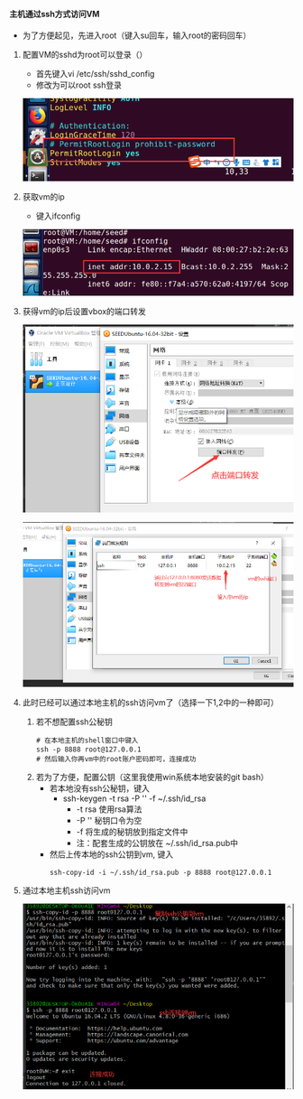 #### 主机通过ssh方式访问VM
* 为了方便起见，先进入root（键入su回车，输入root的密码回车）
1. 配置VM的sshd为root可以登录（）
    * 首先键入vi /etc/ssh/sshd_config
    * 修改为可以root ssh登录
    
    ![](imgs/ssh_root_login.png)
2. 获取vm的ip
    * 键入ifconfig
    
    ![](imgs/vm_ip_get.png)
3. 获得vm的ip后设置vbox的端口转发

    ![](imgs/port_transfer.png)
    
    ![](imgs/port_transfer-set.png)
4. 此时已经可以通过本地主机的ssh访问vm了（选择一下1,2中的一种即可）
    1. 若不想配置ssh公秘钥
        ```shell script
        # 在本地主机的shell窗口中键入
        ssh -p 8888 root@127.0.0.1
        # 然后输入你再vm中的root账户密码即可，连接成功
        ```
    2. 若为了方便，配置公钥（这里我使用win系统本地安装的git bash）
        * 若本地没有ssh公秘钥，键入
            * ssh-keygen -t rsa -P '' -f ~/.ssh/id_rsa
               * -t rsa 使用rsa算法
               * -P '' 秘钥口令为空
               * -f 将生成的秘钥放到指定文件中
               * 注：配套生成的公钥放在 ~/.ssh/id_rsa.pub中
        * 然后上传本地的ssh公钥到vm, 键入
            ```shell script
            ssh-copy-id -i ~/.ssh/id_rsa.pub -p 8888 root@127.0.0.1
            ```
5. 通过本地主机ssh访问vm

    ![](imgs/access_vm_by-ssh.png)
        
    